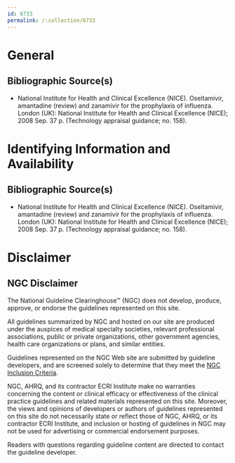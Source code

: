 ```yaml
---
id: 6733
permalink: /:collection/6733
---
```


# General

## Bibliographic Source(s)

- National Institute for Health and Clinical Excellence (NICE). Oseltamivir, amantadine (review) and zanamivir for the prophylaxis of influenza. London (UK): National Institute for Health and Clinical Excellence (NICE); 2008 Sep. 37 p. (Technology appraisal guidance; no. 158).

# Identifying Information and Availability

## Bibliographic Source(s)

- National Institute for Health and Clinical Excellence (NICE). Oseltamivir, amantadine (review) and zanamivir for the prophylaxis of influenza. London (UK): National Institute for Health and Clinical Excellence (NICE); 2008 Sep. 37 p. (Technology appraisal guidance; no. 158).

# Disclaimer

## NGC Disclaimer

The National Guideline Clearinghouse™ (NGC) does not develop, produce, approve, or endorse the guidelines represented on this site.

All guidelines summarized by NGC and hosted on our site are produced under the auspices of medical specialty societies, relevant professional associations, public or private organizations, other government agencies, health care organizations or plans, and similar entities.

Guidelines represented on the NGC Web site are submitted by guideline developers, and are screened solely to determine that they meet the [NGC Inclusion Criteria](/help-and-about/summaries/inclusion-criteria).

NGC, AHRQ, and its contractor ECRI Institute make no warranties concerning the content or clinical efficacy or effectiveness of the clinical practice guidelines and related materials represented on this site. Moreover, the views and opinions of developers or authors of guidelines represented on this site do not necessarily state or reflect those of NGC, AHRQ, or its contractor ECRI Institute, and inclusion or hosting of guidelines in NGC may not be used for advertising or commercial endorsement purposes.

Readers with questions regarding guideline content are directed to contact the guideline developer.

